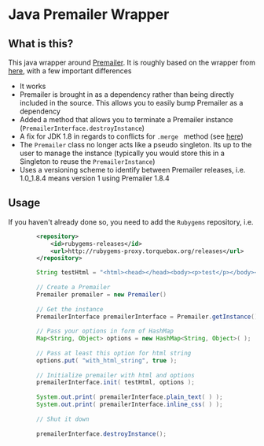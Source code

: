 # Java Premailer Wrapper

## What is this?

This java wrapper around [Premailer](https://github.com/premailer/premailer). It is roughly based on the
wrapper from [here](https://github.com/r-shah/java-premailer-wrapper), with a few important differences

- It works
- Premailer is brought in as a dependency rather than being directly included in the source. This allows you
to easily bump Premailer as a dependency
- Added a method that allows you to terminate a Premailer instance (`PremailerInterface.destroyInstance`)
- A fix for JDK 1.8 in regards to conflicts for `.merge ` method (see [here](https://github.com/jruby/jruby/issues/1249))
- The `Premailer` class no longer acts like a pseudo singleton. Its up to the user to manage the instance (typically you
would store this in a Singleton to reuse the `PremailerInstance`)
- Uses a versioning scheme to identify between Premailer releases, i.e. 1.0_1.8.4 means version 1 using Premailer 1.8.4

## Usage

If you haven't already done so, you need to add the `Rubygems` repository, i.e.

```xml
		<repository>
			<id>rubygems-releases</id>
			<url>http://rubygems-proxy.torquebox.org/releases</url>
		</repository>
```


```java
		String testHtml = "<html><head></head><body><p>test</p></body></html>";
		
		// Create a Premailer
		Premailer premailer = new Premailer()
		
        // Get the instance
        PremailerInterface premailerInterface = Premailer.getInstance();
        
        // Pass your options in form of HashMap
        Map<String, Object> options = new HashMap<String, Object>( );
        
        // Pass at least this option for html string
        options.put( "with_html_string", true );
        
        // Initialize premailer with html and options
        premailerInterface.init( testHtml, options );
        
        System.out.print( premailerInterface.plain_text( ) );
        System.out.print( premailerInterface.inline_css( ) );
        
        // Shut it down
        
        premailerInterface.destroyInstance();
        
```